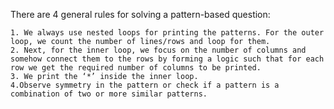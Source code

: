 
There are 4 general rules for solving a pattern-based question: 
 
	1. We always use nested loops for printing the patterns. For the outer loop, we count the number of lines/rows and loop for them.
	2. Next, for the inner loop, we focus on the number of columns and somehow connect them to the rows by forming a logic such that for each row we get the required number of columns to be printed.
	3. We print the ‘*’ inside the inner loop.
    4.Observe symmetry in the pattern or check if a pattern is a combination of two or more similar patterns.
   
